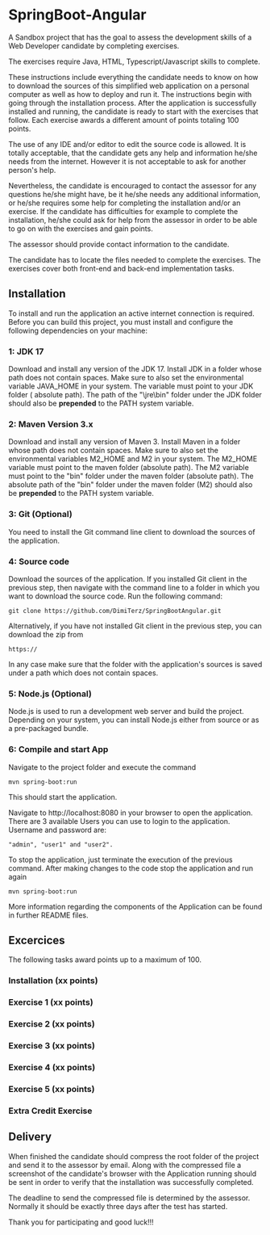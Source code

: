 # SpringBoot-Angular

A Sandbox project that has the goal to assess the development skills of a Web Developer candidate by completing
exercises.

The exercises require Java, HTML, Typescript/Javascript skills to complete.

These instructions include everything the candidate needs to know on how to download the sources of this simplified web
application on a personal computer as well as how to deploy and run it. The instructions begin with going through the
installation process. After the application is successfully installed and running, the candidate is ready to start with
the exercises that follow. Each exercise awards a different amount of points totaling 100 points.

The use of any IDE and/or editor to edit the source code is allowed. It is totally acceptable, that the candidate gets
any help and information he/she needs from the internet. However it is not acceptable to ask for another person's help.

Nevertheless, the candidate is encouraged to contact the assessor for any questions he/she might have, be it he/she
needs any additional information, or he/she requires some help for completing the installation and/or an exercise. If
the candidate has difficulties for example to complete the installation, he/she could ask for help from the assessor in
order to be able to go on with the exercises and gain points.

The assessor should provide contact information to the candidate.

The candidate has to locate the files needed to complete the exercises. The exercises cover both front-end and back-end
implementation tasks.

## Installation

To install and run the application an active internet connection is required. Before you can build this project, you
must install and configure the following dependencies on your machine:

### 1: JDK 17

Download and install any version of the JDK 17. Install JDK in a folder whose path does not contain spaces. Make sure to
also set the environmental variable JAVA_HOME in your system. The variable must point to your JDK folder (
absolute path). The path of the "\jre\bin" folder under the JDK folder should also be **prepended** to the PATH system
variable.

### 2: Maven Version 3.x

Download and install any version of Maven 3. Install Maven in a folder whose path does not contain spaces. Make sure to
also set the environmental variables M2_HOME and M2 in your system. The M2_HOME variable must point to the maven
folder (absolute path). The M2 variable must point to the "bin" folder under the maven folder (absolute path). The
absolute path of the "bin" folder under the maven folder (M2) should also be **prepended** to the PATH system variable.

### 3: Git (Optional)

You need to install the Git command line client to download the sources of the application.

### 4: Source code

Download the sources of the application. If you installed Git client in the previous step, then navigate with the
command line to a folder in which you want to download the source code. Run the following command:

```
git clone https://github.com/DimiTerz/SpringBootAngular.git
```

Alternatively, if you have not installed Git client in the previous step, you can download the zip from

```
https://
```

In any case make sure that the folder with the application's sources is saved under a path which does not contain
spaces.

### 5: Node.js (Optional)

Node.js is used to run a development web server and build the project. Depending on your system, you can install Node.js
either from source or as a pre-packaged bundle.

### 6: Compile and start App

Navigate to the project folder and execute the command

```
mvn spring-boot:run
```

This should start the application.

Navigate to http://localhost:8080 in your browser to open the application. There are 3 available Users you can use to
login to the application. Username and password are:

```
"admin", "user1" and "user2".
```

To stop the application, just terminate the execution of the previous command. After making changes to the code stop the
application and run again

```
mvn spring-boot:run
```

More information regarding the components of the Application can be found in further README files.

## Excercices

The following tasks award points up to a maximum of 100.

### Installation (xx points)

### Exercise 1 (xx points)

### Exercise 2 (xx points)

### Exercise 3 (xx points)

### Exercise 4 (xx points)

### Exercise 5 (xx points)

### Extra Credit Exercise

## Delivery

When finished the candidate should compress the root folder of the project and send it to the assessor by email. Along
with the compressed file a screenshot of the candidate's browser with the Application running should be sent in order to
verify that the installation was successfully completed.

The deadline to send the compressed file is determined by the assessor. Normally it should be exactly three days after
the test has started.

Thank you for participating and good luck!!!
